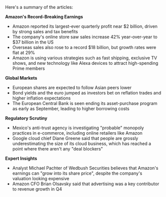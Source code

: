 Here's a summary of the articles:

**Amazon's Record-Breaking Earnings**

* Amazon reported its largest-ever quarterly profit near $2 billion, driven by strong sales and tax benefits
* The company's online store saw sales increase 42% year-over-year to $37 billion in the US
* Overseas sales also rose to a record $18 billion, but growth rates were flat at 29%
* Amazon is using various strategies such as fast shipping, exclusive TV shows, and new technology like Alexa devices to attract high-spending Prime members

**Global Markets**

* European shares are expected to follow Asian peers lower
* Bond yields and the euro jumped as investors bet on reflation trades and higher inflation expectations
* The European Central Bank is seen ending its asset-purchase program as early as September, leading to higher borrowing costs

**Regulatory Scrutiny**

* Mexico's anti-trust agency is investigating "probable" monopoly practices in e-commerce, including online retailers like Amazon
* Google cloud chief Diane Greene said that people are grossly underestimating the size of its cloud business, which has reached a point where there aren't any "deal blockers"

**Expert Insights**

* Analyst Michael Pachter of Wedbush Securities believes that Amazon's earnings can "grow into its share price", despite the company's valuation looking expensive
* Amazon CFO Brian Olsavsky said that advertising was a key contributor to revenue growth in Q4